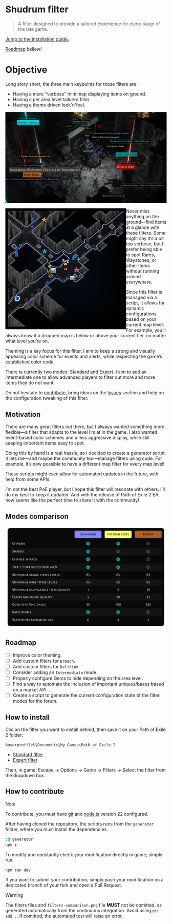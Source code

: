 # Shudrum filter

> A filter designed to provide a tailored experience for every stage of the late
> game.

[Jump to the installation guide.](#how-to-install)

[Roadmap](#roadmap) bellow!

# Objective

Long story short, the three main keypoints for those filters are :

- Having a more "verbose" mini map displaying items on ground.
- Having a per area level tailored filter.
- Having a theme driven look'n'feel.

![Comparison screenshots](./.github/comparison.gif)

<img align="left" src="./.github/minimap.png">

Never miss anything on the ground—find items at a glance with these filters. Some
might say it’s a bit too verbose, but I prefer being able to spot Rares, Waystones,
or other items without running around everywhere.

Since this filter is managed via a script, it allows for dynamic configurations
based on your current map level. For example, you’ll always know if a dropped
map is below or above your current tier, no matter what level you’re on.

Theming is a key focus for this filter. I aim to keep a strong and visually
appealing color scheme for events and alerts, while respecting the game’s
established color code.

There is currently two modes: Standard and Expert. I aim to add an intermediate
one to allow advanced players to filter out more and more items they do not
want.

Do not hesitate to [contribute](#how-to-contribute), bring ideas on the
[Issues](https://github.com/Shudrum/poe2-shudrum-filter/issues) section and help
on the configuration tweaking of this filter.

## Motivation

There are many great filters out there, but I always wanted something more
flexible—a filter that adapts to the level I’m at in the game. I also wanted
event-based color schemes and a less aggressive display, while still keeping
important items easy to spot.

Doing this by hand is a real hassle, so I decided to create a generator script.
It lets me—and maybe the community too—manage filters using code. For example,
it’s now possible to have a different map filter for every map level!

These scripts might even allow for automated updates in the future, with help
from some APIs.

I’m not the best PoE player, but I hope this filter will resonate with others.
I’ll do my best to keep it updated. And with the release of Path of Exile 2 EA,
now seems like the perfect time to share it with the community!

## Modes comparison

![Modes comparison](./.github/filters-comparison.png)

## Roadmap

- [ ] Improve color theming.
- [ ] Add custom filters for `Breach`.
- [ ] Add custom filters for `Delirium`.
- [ ] Consider adding an `Intermediate` mode.
- [ ] Properly configure Gems to hide depending on the area level.
- [ ] Find a way to automate the inclusion of important uniques/bases based on
      a market API.
- [ ] Create a script to generate the current configuration state of the filter
      modes for the forum.

## How to install

Clic on the filter you want to install behind, then save it on your Path of Exile
2 folder:

```
%userprofile%\Documents\My Games\Path of Exile 2
```

- [Standard filter](https://raw.githubusercontent.com/Shudrum/poe2-shudrum-filter/refs/heads/master/ShudrumFilterStandard.filter)
- [Expert filter](https://raw.githubusercontent.com/Shudrum/poe2-shudrum-filter/refs/heads/master/ShudrumFilterExpert.filter)

Then, in game: Escape -> Options -> Game -> Filters -> Select the filter from
the dropdown box.

## How to contribute

> [!NOTE]
> To contribute, you must have [git](https://git-scm.com/book/en/v2/Getting-Started-Installing-Git)
> and [node.js](https://nodejs.org/en/download/prebuilt-binaries) version 22 configured.

After having cloned the repository, the scripts runs from the `generator` folder,
where you must install the dependencies.

```sh
cd generator
npm i
```

To modify and constantly check your modification directly in game, simply run:

```sh
npm run dev
```

If you want to submit your contribution, simply push your modification on a
dedicated branch of your fork and open a Pull Request.

> [!WARNING]
> The filters files and `filters-comparison.png` file **MUST** not be comitted,
> as generated automatically from the continuous integration. Avoid using
> `git add .`. If comitted, the automated test will raise an error.

